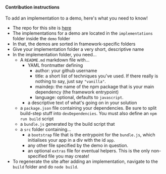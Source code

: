 #### Contribution instructions

To add an implementation to a demo, here's what you need to know!

* The repo for this site is [here](https://github.com/krawaller/jscomp)
* The implementations for a demo are located in the `implementations` folder inside the `demo` folder
* In that, the demos are sorted in framework-specific folders
* Give your implementation folder a very short, descriptive name
* In the implementation folder, you need...
  * A `README.md` markdown file with...
    * YAML frontmatter defining
      * author: your github username
      * title: a short list of techniques you've used. If there really is nothing to say, just say `"vanilla"`.
      * maindep: the name of the npm package that is your main dependency (the framework entrypoint)
      * language: optional, defaults to `javascript`.
    * a descriptive text of what's going on in your solution
  * a `package.json` file containing your dependencies. Be sure to split build-step stuff into `devDependencies`. You must also define an `npm run build` script
  * a `bundle.js` generated by the build script that
  * a `src` folder containing...
    * a `bootstrap` file that is the entrypoint for the `bundle.js`, which initialises your app in a div with the id `app`.
    * any other file specified by the demo in question.
    * an optional `extras` file for eventual helpers. This is the only non-specified file you may create!
* To regenerate the site after adding an implementation, navigate to the `build` folder and do `node build`.